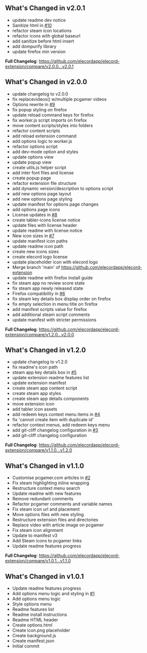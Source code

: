 ## What's Changed in v2.0.1
* update readme dev notice
* Sanitize html in [#10](https://github.com/elecordapp/elecord-extension/pull/10)
* refactor steam icon locations
* refactor icons with global baseurl
* add sanitize before html insert
* add dompurify library
* update firefox min version

**Full Changelog**: https://github.com/elecordapp/elecord-extension/compare/v2.0.0...v2.0.1

## What's Changed in v2.0.0
* update changelog to v2.0.0
* fix replacevideos() w/multiple pcgamer videos
* Options rewrite in [#9](https://github.com/elecordapp/elecord-extension/pull/9)
* fix popup styling on firefox
* update reload command keys for firefox
* fix worker.js script imports on firefox
* move content scripts/styles into folders
* refactor content scripts
* add reload extension command
* add options logic to worker.js
* refactor options script
* add dev-mode option and styles
* update options view
* update popup view
* create utils.js helper script
* add inter font files and license
* create popup page
* refactor extension file structure
* add dynamic version/description to options script
* add new options page layout
* add new options page styling
* update manifest for options page changes
* add options page icons
* License updates in [#8](https://github.com/elecordapp/elecord-extension/pull/8)
* create tabler-icons license notice
* update files with license header
* update readme with license notice
* New icon sizes in [#7](https://github.com/elecordapp/elecord-extension/pull/7)
* update manifest icon paths
* update readme icon path
* create new icons sizes
* create elecord logo license
* update placeholder icon with elecord logo
* Merge branch 'main' of https://github.com/elecordapp/elecord-extension
* update readme with firefox install guide
* fix steam app no review score state
* fix steam app newly released state
* Firefox compatibility in [#6](https://github.com/elecordapp/elecord-extension/pull/6)
* fix steam key details box display order on firefox
* fix empty selection in menu title on firefox
* add manifest scripts value for firefox
* add additional steam script comments
* update manifest with stricter permissions

**Full Changelog**: https://github.com/elecordapp/elecord-extension/compare/v1.2.0...v2.0.0

## What's Changed in v1.2.0
* update changelog to v1.2.0
* fix readme's icon path
* steam app key details box in [#5](https://github.com/elecordapp/elecord-extension/pull/5)
* update extension readme features list
* update extension manifest
* create steam app content script
* create steam app styles
* create steam app details components
* move extension icon
* add tabler icon assets
* add redeem keys context menu items in [#4](https://github.com/elecordapp/elecord-extension/pull/4)
* fix 'cannot create item with duplicate id'
* refactor context menus, add redeem keys menu
* add git-cliff changelog configuration in [#3](https://github.com/elecordapp/elecord-extension/pull/3)
* add git-cliff changelog configuration

**Full Changelog**: https://github.com/elecordapp/elecord-extension/compare/v1.1.0...v1.2.0

## What's Changed in v1.1.0
* Customise pcgamer.com articles in [#2](https://github.com/elecordapp/elecord-extension/pull/2)
* Fix steam highlighting inline wrapping
* Restructure context menu search
* Update readme with new features
* Remove redundant comments
* Refactor pcgamer comments and variable names
* Fix steam icon url and placement
* Move options files with new styling
* Restructure extension files and directories
* Replace video with article image on pcgamer
* Fix steam icon alignment
* Update to manifest v3
* Add Steam icons to pcgamer links
* Update readme features progress

**Full Changelog**: https://github.com/elecordapp/elecord-extension/compare/v1.0.1...v1.1.0

## What's Changed in v1.0.1
* Update readme features progress
* Add options menu logic and styling in [#1](https://github.com/elecordapp/elecord-extension/pull/1)
* Add options menu logic
* Style options menu
* Readme features list
* Readme install instructions
* Readme HTML header
* Create options.html
* Create icon.png placeholder
* Create background.js
* Create manifest.json
* Initial commit

<!-- generated by git-cliff -->
